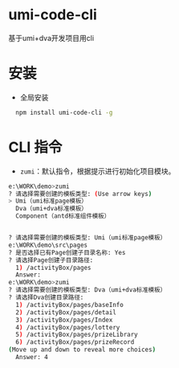 # umi-code-cli
基于umi+dva开发项目用cli

# 安装

- 全局安装

```bash
  npm install umi-code-cli -g
```

# CLI 指令

- `zumi`：默认指令，根据提示进行初始化项目模块。

```bash
e:\WORK\demo>zumi
? 请选择需要创建的模板类型: (Use arrow keys)
> Umi（umi标准page模板）
  Dva（umi+dva标准模板）
  Component（antd标准组件模板）


? 请选择需要创建的模板类型: Umi（umi标准page模板）
e:\WORK\demo\src\pages
? 是否选择已有Page创建子目录名称: Yes
? 请选择Page创建子目录路径:
  1) /activityBox/pages
  Answer:
e:\WORK\demo>zumi
? 请选择需要创建的模板类型: Dva（umi+dva标准模板）
? 请选择Dva创建目录路径:
  1) /activityBox/pages/baseInfo
  2) /activityBox/pages/detail
  3) /activityBox/pages/Index
  4) /activityBox/pages/lottery
  5) /activityBox/pages/prizeLibrary
  6) /activityBox/pages/prizeRecord
(Move up and down to reveal more choices)
  Answer: 4
``` 